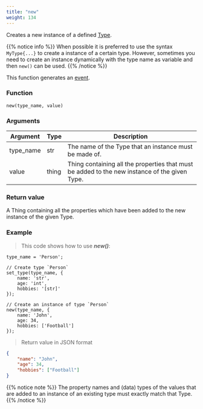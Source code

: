 ```yaml
---
title: "new"
weight: 134
---
```


Creates a new instance of a defined [Type](../../data-types/type).

{{% notice info %}}
When possible it is preferred to use the syntax `MyType{...}` to create a instance of a certain type. However, sometimes you need to create an instance dynamically with the type name as variable and then `new()` can be used.
{{% /notice %}}

This function generates an [event](../../overview/events).

### Function

`new(type_name, value)`

### Arguments

Argument | Type | Description
-------- | ---- | -----------
type_name | str | The name of the Type that an instance must be made of. 
value | thing | Thing containing all the properties that must be added to the new instance of the given Type. 

### Return value

A Thing containing all the properties which have been added to the new instance of the given Type.

### Example

> This code shows how to use ***new()***:

```thingsdb,json_response
type_name = 'Person';

// Create type `Person`
set_type(type_name, {
    name: 'str',
    age: 'int',
    hobbies: '[str]'
});

// Create an instance of type `Person`
new(type_name, {
    name: 'John',
    age: 34,
    hobbies: ['Football']
});
```

> Return value in JSON format

```json
{
    "name": "John",
    "age": 34,
    "hobbies": ["Football"]
}
```

{{% notice note %}}
The property names and (data) types of the values that are added to an instance of an existing type must exactly match that Type.
{{% /notice %}}
